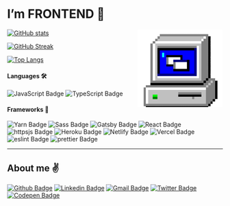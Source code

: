 # I’m FRONTEND :punch:

<img align="right" alt="PC GIF" src="https://github.com/TheDudeThatCode/TheDudeThatCode/blob/master/Assets/PC.gif" width="200" />

[![GitHub stats](https://github-readme-stats.vercel.app/api?username=indiorlei&theme=dracula&show_icons=true&count_private=true)](https://github.com/anuraghazra/github-readme-stats)

[![GitHub Streak](https://github-readme-streak-stats.herokuapp.com?user=indiorlei&theme=dracula&date_format=M%20j%5B%2C%20Y%5D)](https://git.io/streak-stats)

[![Top Langs](https://github-readme-stats.vercel.app/api/top-langs/?username=indiorlei&theme=dracula&hide=makefile&layout=compact)](https://github.com/anuraghazra/github-readme-stats)

<!-- --- -->
<!-- [![Uiggy](https://github-readme-stats.vercel.app/api/pin/?username=indiorlei&repo=uiggy&theme=dracula)](https://github.com/indiorlei/uiggy) -->
<!-- [![Molly](https://github-readme-stats.vercel.app/api/pin/?username=indiorlei&repo=molly&theme=dracula)](https://github.com/indiorlei/molly) -->

  
#### Languages :hammer_and_wrench:
![JavaScript Badge](https://img.shields.io/badge/JavaScript-323330?style=for-the-badge&logo=javascript&logoColor=F7DF1E)
![TypeScript Badge](https://img.shields.io/badge/TypeScript-007ACC?style=for-the-badge&logo=typescript&logoColor=white)

#### Frameworks :ocean:
![Yarn Badge](https://img.shields.io/badge/Yarn-2C8EBB?style=for-the-badge&logo=yarn&logoColor=white)
![Sass Badge](https://img.shields.io/badge/Sass-CC6699?style=for-the-badge&logo=sass&logoColor=white)
![Gatsby Badge](https://img.shields.io/badge/Gatsby-663399?style=for-the-badge&logo=gatsby&logoColor=white)
![React Badge](https://img.shields.io/badge/React-20232A?style=for-the-badge&logo=react&logoColor=61DAFB)
![httpsjs Badge](https://img.shields.io/badge/next.js-000000?style=for-the-badge&logo=nextdotjs&logoColor=white)
![Heroku Badge](https://img.shields.io/badge/Heroku-430098?style=for-the-badge&logo=heroku&logoColor=white)
![Netlify Badge](https://img.shields.io/badge/Netlify-00C7B7?style=for-the-badge&logo=netlify&logoColor=white)
![Vercel Badge](https://img.shields.io/badge/Vercel-000000?style=for-the-badge&logo=vercel&logoColor=white)
![eslint Badge](https://img.shields.io/badge/eslint-3A33D1?style=for-the-badge&logo=eslint&logoColor=white)
![prettier Badge](https://img.shields.io/badge/prettier-1A2C34?style=for-the-badge&logo=prettier&logoColor=F7BA3E)

---
## About me :v:
[![Github Badge](https://img.shields.io/badge/GitHub-100000?style=for-the-badge&logo=github&logoColor=white&link=https://github.com/indiorlei)](https://github.com/indiorlei)
[![Linkedin Badge](https://img.shields.io/badge/LinkedIn-0077B5?style=for-the-badge&logo=linkedin&logoColor=white&link=https://www.linkedin.com/in/indiorlei-de-oliveira-b137b232/)](https://www.linkedin.com/in/indiorlei-de-oliveira-b137b232/)
[![Gmail Badge](https://img.shields.io/badge/Gmail-D14836?style=for-the-badge&logo=gmail&logoColor=whitelink=mailto:indiorleioliveira@gmail.com)](mailto:indiorleioliveira@gmail.com)
[![Twitter Badge](https://img.shields.io/badge/Twitter-1DA1F2?style=for-the-badge&logo=twitter&logoColor=white&link=https://twitter.com/indiorlei)](https://twitter.com/indiorlei)
[![Codepen Badge](https://img.shields.io/badge/Codepen-000000?style=for-the-badge&logo=codepen&logoColor=white&link=https://codepen.io/indiorlei)](https://codepen.io/indiorlei)


<!--
**indiorlei/indiorlei** is a ✨ _special_ ✨ repository because its `README.md` (this file) appears on your GitHub profile.

Here are some ideas to get you started:

- 🔭 I’m currently working on ...
- 🌱 I’m currently learning ...
- 👯 I’m looking to collaborate on ...
- 🤔 I’m looking for help with ...
- 💬 Ask me about ...
- 📫 How to reach me: ...
- 😄 Pronouns: ...
- ⚡ Fun fact: ...
-->

